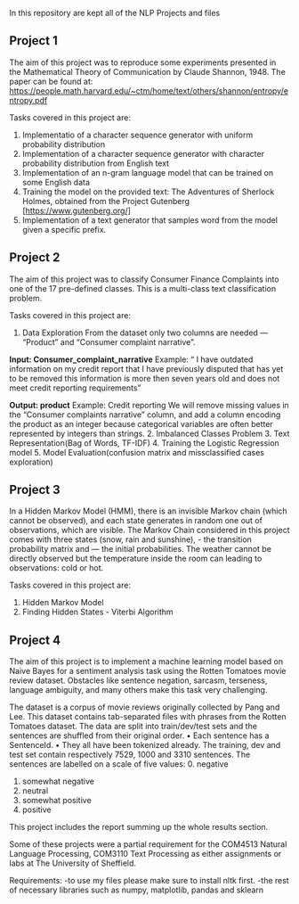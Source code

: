 In this repository are kept all of the NLP Projects and files


## Project 1
The aim of this project was to reproduce some experiments presented in the Mathematical Theory of
Communication by Claude Shannon, 1948. 
The paper can be found at: https://people.math.harvard.edu/~ctm/home/text/others/shannon/entropy/entropy.pdf


Tasks covered in this project are:
1. Implementatio of a character sequence generator with uniform probability distribution
2.  Implementation of a character sequence generator with character probability distribution from
English text
3.  Implementation of an n-gram language model that can be trained on some English data
4. Training the model on the provided text: The Adventures of Sherlock Holmes, obtained from
the Project Gutenberg [https://www.gutenberg.org/]
5.  Implementation of a text generator that samples word from the model given a specific prefix.
## Project 2
The aim of this project was to classify Consumer Finance Complaints into one of the 17 pre-defined classes. This is a multi-class text classification problem. 

Tasks covered in this project are:
1. Data Exploration
From the dataset only two columns are needed — “Product” and “Consumer complaint narrative”.

__Input: Consumer_complaint_narrative__
Example: “ I have outdated information on my credit report that I have previously disputed
that has yet to be removed this information is more then seven years old and does not meet credit
reporting requirements”

__Output: product__
Example: Credit reporting We will remove missing values in the “Consumer complaints narrative” column, and add a column encoding the product as an integer because categorical variables
are often better represented by integers than strings.
2. Imbalanced Classes Problem
3. Text Representation(Bag of Words, TF-IDF)
4. Training the Logistic Regression model
5. Model Evaluation(confusion matrix and missclassified cases exploration)


## Project 3
In a Hidden Markov Model (HMM), there is an invisible Markov chain (which cannot be observed), and each state generates in random one out of observations, which are visible.
The Markov Chain considered in this project comes with three states (snow, rain and sunshine), - the transition probability matrix and — the initial probabilities. The weather cannot be directly observed but the temperature inside the room can leading to observations: cold or hot. 

Tasks covered in this project are:
1. Hidden Markov Model
2. Finding Hidden States - Viterbi Algorithm






## Project 4

The aim of this project is to implement a machine learning model based on Naive Bayes for a
sentiment analysis task using the Rotten Tomatoes movie review dataset. Obstacles like sentence
negation, sarcasm, terseness, language ambiguity, and many others make this task very
challenging.

The dataset is a corpus of movie reviews originally collected by Pang and Lee. This dataset
contains tab-separated files with phrases from the Rotten Tomatoes dataset. The data are split
into train/dev/test sets and the sentences are shuffled from their original order.
• Each sentence has a SentenceId.
• They all have been tokenized already.
The training, dev and test set contain respectively 7529, 1000 and 3310 sentences. The sentences
are labelled on a scale of five values:
0. negative
1. somewhat negative
2. neutral
3. somewhat positive
4. positive


This project includes the report summing up the whole results section.


Some of these projects were a partial requirement for the COM4513 Natural Language Processing, COM3110 Text Processing as either assignments or labs at The University of Sheffield.

Requirements:
-to use my files please make sure to install nltk first.
-the rest of necessary libraries such as numpy, matplotlib, pandas and sklearn